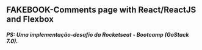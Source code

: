 ## FAKEBOOK-Comments page with React/ReactJS and Flexbox

##### PS: Uma implementação-desafio da Rocketseat - Bootcamp (GoStack 7.0).
